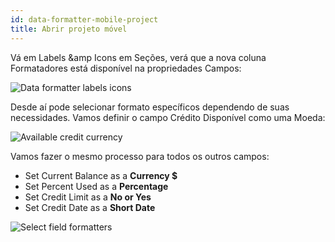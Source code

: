```yaml
---
id: data-formatter-mobile-project
title: Abrir projeto móvel
---
```


Vá em Labels &amp Icons em Seções, verá que a nova coluna Formatadores está disponível na propriedades Campos:

![Data formatter labels icons](assets/en/data-formatter/data-formatter-labels-icons.png)

Desde aí pode selecionar formato específicos dependendo de suas necessidades. Vamos definir o campo Crédito Disponível como uma Moeda:

![Available credit currency](assets/en/data-formatter/available-credit-currency.png)

Vamos fazer o mesmo processo para todos os outros campos:

* Set Current Balance as a **Currency $**
* Set Percent Used as a **Percentage**
* Set Credit Limit as a **No or Yes**
* Set Credit Date as a **Short Date**

![Select field formatters](assets/en/data-formatter/select-field-formatters.png)
